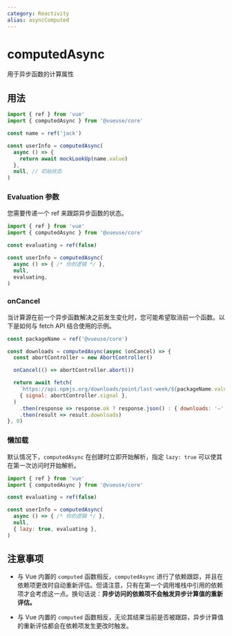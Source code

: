 ```yaml
---
category: Reactivity
alias: asyncComputed
---
```


# computedAsync

用于异步函数的计算属性

## 用法

```js
import { ref } from 'vue'
import { computedAsync } from '@vueuse/core'

const name = ref('jack')

const userInfo = computedAsync(
  async () => {
    return await mockLookUp(name.value)
  },
  null, // 初始状态
)
```

### Evaluation 参数

您需要传递一个 ref 来跟踪异步函数的状态。

```js
import { ref } from 'vue'
import { computedAsync } from '@vueuse/core'

const evaluating = ref(false)

const userInfo = computedAsync(
  async () => { /* 你的逻辑 */ },
  null,
  evaluating,
)
```

### onCancel

当计算源在前一个异步函数解决之前发生变化时，您可能希望取消前一个函数。以下是如何与 fetch API 结合使用的示例。

```js
const packageName = ref('@vueuse/core')

const downloads = computedAsync(async (onCancel) => {
  const abortController = new AbortController()

  onCancel(() => abortController.abort())

  return await fetch(
    `https://api.npmjs.org/downloads/point/last-week/${packageName.value}`,
    { signal: abortController.signal },
  )
    .then(response => response.ok ? response.json() : { downloads: '—' })
    .then(result => result.downloads)
}, 0)
```

### 懒加载

默认情况下，`computedAsync` 在创建时立即开始解析，指定 `lazy: true` 可以使其在第一次访问时开始解析。

```js
import { ref } from 'vue'
import { computedAsync } from '@vueuse/core'

const evaluating = ref(false)

const userInfo = computedAsync(
  async () => { /* 你的逻辑 */ },
  null,
  { lazy: true, evaluating },
)
```

## 注意事项

- 与 Vue 内置的 `computed` 函数相反，`computedAsync` 进行了依赖跟踪，并且在依赖项更改时自动重新评估。但请注意，只有在第一个调用堆栈中引用的依赖项才会考虑这一点。换句话说：**异步访问的依赖项不会触发异步计算值的重新评估。**

- 与 Vue 内置的 `computed` 函数相反，无论其结果当前是否被跟踪，异步计算值的重新评估都会在依赖项发生更改时触发。
